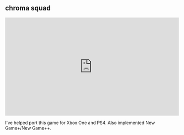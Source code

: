 

## chroma squad

<iframe width="560" height="315" src="https://www.youtube.com/embed/K8rzGA1Y57k" title="YouTube video player" frameborder="0" allow="accelerometer; autoplay; clipboard-write; encrypted-media; gyroscope; picture-in-picture" allowfullscreen></iframe>

I've helped port this game for Xbox One and PS4. Also implemented New Game+/New Game++.
